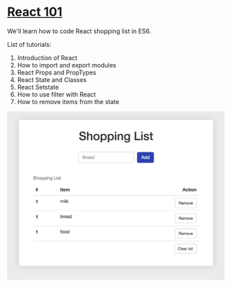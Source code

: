 # [React 101](https://www.youtube.com/playlist?list=PLkEZWD8wbltnXlfyhS5qSMTNb26utkOkI)

We'll learn how to code React shopping list in ES6.

List of tutorials:
1. Introduction of React
2. How to import and export modules
3. React Props and PropTypes
4. React State and Classes
5. React Setstate
6. How to use filter with React
7. How to remove items from the state

![Preview](screenshot.png)
